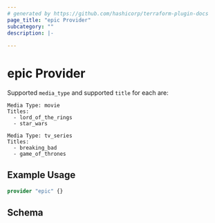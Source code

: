 ```yaml
---
# generated by https://github.com/hashicorp/terraform-plugin-docs
page_title: "epic Provider"
subcategory: ""
description: |-
  
---
```


# epic Provider

Supported `media_type` and supported `title` for each are:

```
Media Type: movie
Titles:
  - lord_of_the_rings
  - star_wars

Media Type: tv_series
Titles:
  - breaking_bad
  - game_of_thrones
```

## Example Usage

```terraform
provider "epic" {}
```

<!-- schema generated by tfplugindocs -->
## Schema
